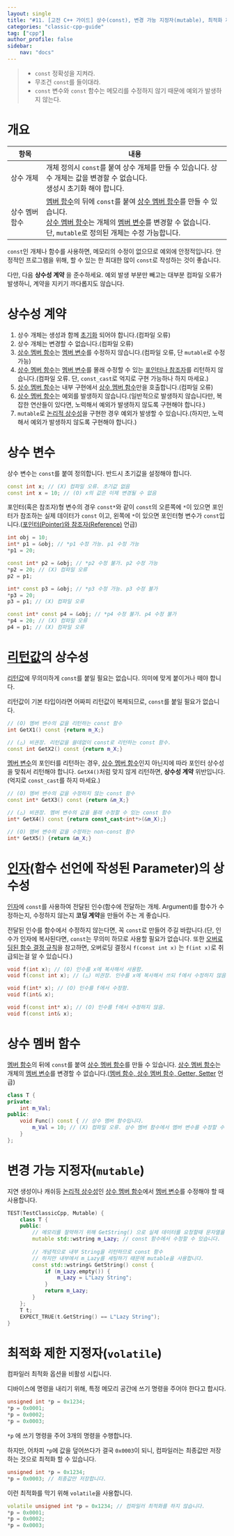 ```yaml
---
layout: single
title: "#11. [고전 C++ 가이드] 상수(const), 변경 가능 지정자(mutable), 최적화 제한 지정자(volatile)"
categories: "classic-cpp-guide"
tag: ["cpp"]
author_profile: false
sidebar: 
    nav: "docs"
---
```


> * `const` 정확성을 지켜라.
> * 무조건 `const`를 들이대라.
> * `const` 변수와 `const` 함수는 메모리를 수정하지 않기 때문에 예외가 발생하지 않는다.

# 개요

|항목|내용|
|--|--|
|상수 개체|개체 정의시 `const`를 붙여 상수 개체를 만들 수 있습니다. 상수 개체는 값을 변경할 수 없습니다.<br/>생성시 초기화 해야 합니다.|
|상수 멤버 함수|[멤버 함수](https://tango1202.github.io/classic-cpp-oop/classic-cpp-oop-member-function/#%EB%A9%A4%EB%B2%84-%ED%95%A8%EC%88%98)의 뒤에 `const`를 붙여 [상수 멤버 함수](https://tango1202.github.io/classic-cpp-oop/classic-cpp-oop-member-function/#%EC%83%81%EC%88%98-%EB%A9%A4%EB%B2%84-%ED%95%A8%EC%88%98)를 만들 수 있습니다.<br/>[상수 멤버 함수](https://tango1202.github.io/classic-cpp-oop/classic-cpp-oop-member-function/#%EC%83%81%EC%88%98-%EB%A9%A4%EB%B2%84-%ED%95%A8%EC%88%98)는 개체의 [멤버 변수](https://tango1202.github.io/classic-cpp-oop/classic-cpp-oop-member-variable/)를 변경할 수 없습니다.<br/>단, `mutable`로 정의된 개체는 수정 가능합니다.|

`const`인 개체나 함수를 사용하면, 메모리의 수정이 없으므로 예외에 안정적입니다. 안정적인 프로그램을 위해, 할 수 있는 한 최대한 많이 `const`로 작성하는 것이 좋습니다.

다만, 다음 **상수성 계약** 을 준수하세요. 예외 발생 부분만 빼고는 대부분 컴파일 오류가 발생하니, 계약을 지키기 까다롭지도 않습니다.

# 상수성 계약

1. 상수 개체는 생성과 함께 [초기화](https://tango1202.github.io/classic-cpp-guide/classic-cpp-guide-initialization/) 되어야 합니다.(컴파일 오류)
2. 상수 개체는 변경할 수 없습니다.(컴파일 오류)
3. [상수 멤버 함수](https://tango1202.github.io/classic-cpp-oop/classic-cpp-oop-member-function/#%EC%83%81%EC%88%98-%EB%A9%A4%EB%B2%84-%ED%95%A8%EC%88%98)는 [멤버 변수](https://tango1202.github.io/classic-cpp-oop/classic-cpp-oop-member-variable/)를 수정하지 않습니다.(컴파일 오류, 단 `mutable`로 수정 가능)
4. [상수 멤버 함수](https://tango1202.github.io/classic-cpp-oop/classic-cpp-oop-member-function/#%EC%83%81%EC%88%98-%EB%A9%A4%EB%B2%84-%ED%95%A8%EC%88%98)는 [멤버 변수](https://tango1202.github.io/classic-cpp-oop/classic-cpp-oop-member-variable/)를 몰래 수정할 수 있는 [포인터나 참조자](https://tango1202.github.io/classic-cpp-guide/classic-cpp-guide-pointer-reference/)를 리턴하지 않습니다.(컴파일 오류. 단, `const_cast`로 억지로 구현 가능하나 하지 마세요.)
5. [상수 멤버 함수](https://tango1202.github.io/classic-cpp-oop/classic-cpp-oop-member-function/#%EC%83%81%EC%88%98-%EB%A9%A4%EB%B2%84-%ED%95%A8%EC%88%98)는 내부 구현에서 [상수 멤버 함수](https://tango1202.github.io/classic-cpp-oop/classic-cpp-oop-member-function/#%EC%83%81%EC%88%98-%EB%A9%A4%EB%B2%84-%ED%95%A8%EC%88%98)만을 호출합니다.(컴파일 오류)
6. [상수 멤버 함수](https://tango1202.github.io/classic-cpp-oop/classic-cpp-oop-member-function/#%EC%83%81%EC%88%98-%EB%A9%A4%EB%B2%84-%ED%95%A8%EC%88%98)는 예외를 발생하지 않습니다.(일반적으로 발생하지 않습니다만, 복잡한 연산들이 있다면, 노력해서 예외가 발생하지 않도록 구현해야 합니다.)
7. `mutable`로 [논리적 상수성](https://tango1202.github.io/cpp-coding-pattern/cpp-coding-pattern-logical-const/)을 구현한 경우 예외가 발생할 수 있습니다.(하지만, 노력해서 예외가 발생하지 않도록 구현해야 합니다.)


# 상수 변수

상수 변수는 `const`를 붙여 정의합니다. 반드시 초기값을 설정해야 합니다. 

```cpp
const int x; // (X) 컴파일 오류. 초기값 없음
const int x = 10; // (O) x의 값은 이제 변경될 수 없음
```

포인터(혹은 참조자)형 변수의 경우 `const*`와 같이 `const`의 오른쪽에 `*`이 있으면 포인터가 참조하는 실제 데이터가 `const` 이고, 왼쪽에 `*`이 있으면 포인터형 변수가 `const`입니다.([포인터(Pointer)와 참조자(Reference)](https://tango1202.github.io/classic-cpp-guide/classic-cpp-guide-pointer-reference/) 언급)

```cpp
int obj = 10;
int* p1 = &obj; // *p1 수정 가능. p1 수정 가능
*p1 = 20;

const int* p2 = &obj; // *p2 수정 불가. p2 수정 가능
*p2 = 20; // (X) 컴파일 오류
p2 = p1;

int* const p3 = &obj; // *p3 수정 가능. p3 수정 불가
*p3 = 20;
p3 = p1; // (X) 컴파일 오류

const int* const p4 = &obj; // *p4 수정 불가. p4 수정 불가
*p4 = 20; // (X) 컴파일 오류
p4 = p1; // (X) 컴파일 오류
```

# [리턴값](https://tango1202.github.io/classic-cpp-guide/classic-cpp-guide-function/#%EB%A6%AC%ED%84%B4%EA%B0%92)의 상수성

[리턴값](https://tango1202.github.io/classic-cpp-guide/classic-cpp-guide-function/#%EB%A6%AC%ED%84%B4%EA%B0%92)에 무의미하게 `const`를 붙일 필요는 없습니다. 의미에 맞게 붙이거나 떼야 합니다.

리턴값이 기본 타입이라면 어짜피 리턴값이 복제되므로, `const`를 붙일 필요가 없습니다.

```cpp
// (O) 멤버 변수의 값을 리턴하는 const 함수
int GetX1() const {return m_X;} 

// (△) 비권장. 리턴값을 쓸데없이 const로 리턴하는 const 함수. 
const int GetX2() const {return m_X;} 
```

[멤버 변수](https://tango1202.github.io/classic-cpp-oop/classic-cpp-oop-member-variable/)의 포인터를 리턴하는 경우, [상수 멤버 함수](https://tango1202.github.io/classic-cpp-oop/classic-cpp-oop-member-function/#%EC%83%81%EC%88%98-%EB%A9%A4%EB%B2%84-%ED%95%A8%EC%88%98)인지 아닌지에 따라 포인터 상수성을 맞춰서 리턴해야 합니다. `GetX4()`처럼 맞지 않게 리턴하면, **상수성 계약** 위반입니다.(억지로 `const_cast`를 하지 마세요.)

```cpp
// (O) 멤버 변수의 값을 수정하지 않는 const 함수
const int* GetX3() const {return &m_X;}    

// (△) 비권장. 멤버 변수의 값을 몰래 수정할 수 있는 const 함수
int* GetX4() const {return const_cast<int*>(&m_X);}

// (O) 맴버 변수의 값을 수정하는 non-const 함수      
int* GetX5() {return &m_X;} 	                        
```

# [인자](https://tango1202.github.io/classic-cpp-guide/classic-cpp-guide-function/#%EC%9D%B8%EC%9E%90%EB%A7%A4%EA%B0%9C%EB%B3%80%EC%88%98-parameter)(함수 선언에 작성된 Parameter)의 상수성

[인자](https://tango1202.github.io/classic-cpp-guide/classic-cpp-guide-function/#%EC%9D%B8%EC%9E%90%EB%A7%A4%EA%B0%9C%EB%B3%80%EC%88%98-parameter)에 `const`를 사용하여 전달된 인수(함수에 전달하는 개체. Argument)를 함수가 수정하는지, 수정하지 않는지 **코딩 계약**을 만들어 주는 게 좋습니다. 

전달된 인수를 함수에서 수정하지 않는다면, 꼭 `const`로 만들어 주길 바랍니다.(단, 인수가 인자에 복사된다면, `const`는 무의미 하므로 사용할 필요가 없습니다. 또한 [오버로딩된 함수 결정 규칙](https://github.com/tango1202/tango1202.github.io/blob/main/_posts/2019-01-19-classic-cpp-guide-function.md#%EC%98%A4%EB%B2%84%EB%A1%9C%EB%94%A9%EB%90%9C-%ED%95%A8%EC%88%98-%EA%B2%B0%EC%A0%95-%EA%B7%9C%EC%B9%99)을 참고하면, 오버로딩 결정시 `f(const int x)` 는 `f(int x)`로 취급되는걸 알 수 있습니다.)

```cpp
void f(int x); // (O) 인수를 x에 복사해서 사용함.
void f(const int x); // (△) 비권장. 인수를 x에 복사해서 쓰되 f에서 수정하지 않음. 호출하는 쪽에선 무의미

void f(int* x); // (O) 인수를 f에서 수정함.
void f(int& x); 

void f(const int* x); // (O) 인수를 f에서 수정하지 않음.
void f(const int& x);   
```
# 상수 멤버 함수

[멤버 함수](https://tango1202.github.io/classic-cpp-oop/classic-cpp-oop-member-function/#%EB%A9%A4%EB%B2%84-%ED%95%A8%EC%88%98)의 뒤에 `const`를 붙여 [상수 멤버 함수](https://tango1202.github.io/classic-cpp-oop/classic-cpp-oop-member-function/#%EC%83%81%EC%88%98-%EB%A9%A4%EB%B2%84-%ED%95%A8%EC%88%98)를 만들 수 있습니다. [상수 멤버 함수](https://tango1202.github.io/classic-cpp-oop/classic-cpp-oop-member-function/#%EC%83%81%EC%88%98-%EB%A9%A4%EB%B2%84-%ED%95%A8%EC%88%98)는 개체의 [멤버 변수](https://tango1202.github.io/classic-cpp-oop/classic-cpp-oop-member-variable/)를 변경할 수 없습니다.([멤버 함수, 상수 멤버 함수, Getter, Setter](https://tango1202.github.io/classic-cpp-oop/classic-cpp-oop-member-function/) 언급)

```cpp
class T {
private:
    int m_Val;
public:
    void Func() const { // 상수 멤버 함수입니다.
        m_Val = 10; // (X) 컴파일 오류. 상수 멤버 함수에서 멤버 변수를 수정할 수 없습니다.
    }
};
```

# 변경 가능 지정자(`mutable`)

지연 생성이나 캐쉬등 [논리적 상수성](https://tango1202.github.io/cpp-coding-pattern/cpp-coding-pattern-logical-const/)인 [상수 멤버 함수](https://tango1202.github.io/classic-cpp-oop/classic-cpp-oop-member-function/#%EC%83%81%EC%88%98-%EB%A9%A4%EB%B2%84-%ED%95%A8%EC%88%98)에서 [멤버 변수](https://tango1202.github.io/classic-cpp-oop/classic-cpp-oop-member-variable/)를 수정해야 할 때 사용합니다.

```cpp
TEST(TestClassicCpp, Mutable) {
    class T {
    public:
        // 메모리를 절약하기 위해 GetString() 으로 실제 데이터를 요청할때 문자열을 채울겁니다.
        mutable std::wstring m_Lazy; // const 함수에서 수정할 수 있습니다.
        
        // 개념적으로 내부 String을 리턴하므로 const 함수
        // 하지만 내부에서 m_Lazy를 세팅하기 때문에 mutable을 사용합니다.
        const std::wstring& GetString() const {
            if (m_Lazy.empty()) {
                m_Lazy = L"Lazy String";
            }
            return m_Lazy;
        }
    };
    T t;
    EXPECT_TRUE(t.GetString() == L"Lazy String");
}
```

# 최적화 제한 지정자(`volatile`)

컴파일러 최적화 옵션을 비활성 시킵니다.

디바이스에 명령을 내리기 위해, 특정 메모리 공간에 쓰기 명령을 주어야 한다고 합시다.

```cpp
unsigned int *p = 0x1234;
*p = 0x0001;
*p = 0x0002;
*p = 0x0003;
```

`*p` 에 쓰기 명령을 주어 3개의 명령을 수행합니다.

하지만, 어차피 `*p`에 값을 덮어쓰다가 결국 `0x0003`이 되니, 컴파일러는 최종값만 저장하는 것으로 최적화 할 수 있습니다.

```cpp
unsigned int *p = 0x1234;
*p = 0x0003; // 최종값만 저장합니다.
```

이런 최적화를 막기 위해 `volatile`을 사용합니다.

```cpp
volatile unsigned int *p = 0x1234; // 컴파일러 최적화를 하지 않습니다.
*p = 0x0001;
*p = 0x0002;
*p = 0x0003;
```



